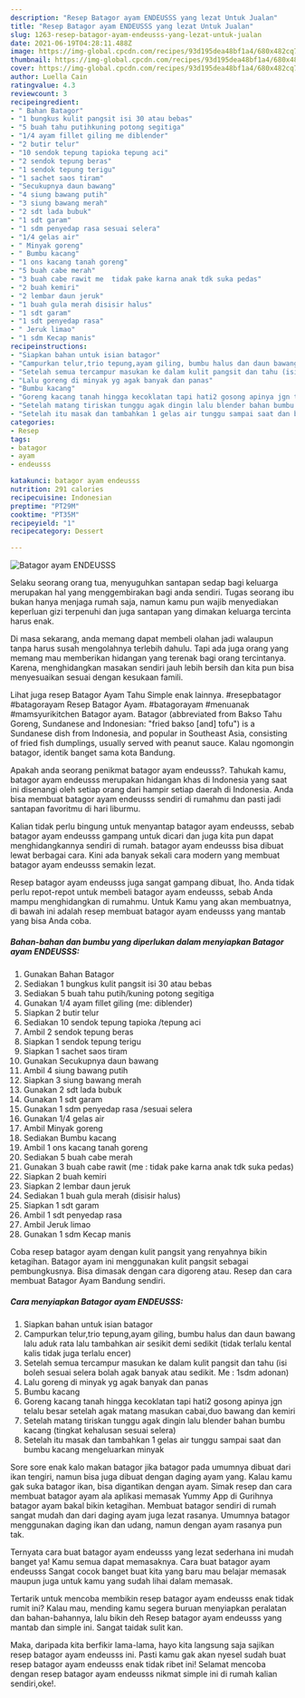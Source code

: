 ```yaml
---
description: "Resep Batagor ayam ENDEUSSS yang lezat Untuk Jualan"
title: "Resep Batagor ayam ENDEUSSS yang lezat Untuk Jualan"
slug: 1263-resep-batagor-ayam-endeusss-yang-lezat-untuk-jualan
date: 2021-06-19T04:28:11.488Z
image: https://img-global.cpcdn.com/recipes/93d195dea48bf1a4/680x482cq70/batagor-ayam-endeusss-foto-resep-utama.jpg
thumbnail: https://img-global.cpcdn.com/recipes/93d195dea48bf1a4/680x482cq70/batagor-ayam-endeusss-foto-resep-utama.jpg
cover: https://img-global.cpcdn.com/recipes/93d195dea48bf1a4/680x482cq70/batagor-ayam-endeusss-foto-resep-utama.jpg
author: Luella Cain
ratingvalue: 4.3
reviewcount: 3
recipeingredient:
- " Bahan Batagor"
- "1 bungkus kulit pangsit isi 30 atau bebas"
- "5 buah tahu putihkuning potong segitiga"
- "1/4 ayam fillet giling me diblender"
- "2 butir telur"
- "10 sendok tepung tapioka tepung aci"
- "2 sendok tepung beras"
- "1 sendok tepung terigu"
- "1 sachet saos tiram"
- "Secukupnya daun bawang"
- "4 siung bawang putih"
- "3 siung bawang merah"
- "2 sdt lada bubuk"
- "1 sdt garam"
- "1 sdm penyedap rasa sesuai selera"
- "1/4 gelas air"
- " Minyak goreng"
- " Bumbu kacang"
- "1 ons kacang tanah goreng"
- "5 buah cabe merah"
- "3 buah cabe rawit me  tidak pake karna anak tdk suka pedas"
- "2 buah kemiri"
- "2 lembar daun jeruk"
- "1 buah gula merah disisir halus"
- "1 sdt garam"
- "1 sdt penyedap rasa"
- " Jeruk limao"
- "1 sdm Kecap manis"
recipeinstructions:
- "Siapkan bahan untuk isian batagor"
- "Campurkan telur,trio tepung,ayam giling, bumbu halus dan daun bawang lalu aduk rata lalu tambahkan air sesikit demi sedikit (tidak terlalu kental kalis tidak juga terlalu encer)"
- "Setelah semua tercampur masukan ke dalam kulit pangsit dan tahu (isi boleh sesuai selera bolah agak banyak atau sedikit. Me : 1sdm adonan)"
- "Lalu goreng di minyak yg agak banyak dan panas"
- "Bumbu kacang"
- "Goreng kacang tanah hingga kecoklatan tapi hati2 gosong apinya jgn telalu besar setelah agak matang masukan cabai,duo bawang dan kemiri"
- "Setelah matang tiriskan tunggu agak dingin lalu blender bahan bumbu kacang (tingkat kehalusan sesuai selera)"
- "Setelah itu masak dan tambahkan 1 gelas air tunggu sampai saat dan bumbu kacang mengeluarkan minyak"
categories:
- Resep
tags:
- batagor
- ayam
- endeusss

katakunci: batagor ayam endeusss 
nutrition: 291 calories
recipecuisine: Indonesian
preptime: "PT29M"
cooktime: "PT35M"
recipeyield: "1"
recipecategory: Dessert

---
```



![Batagor ayam ENDEUSSS](https://img-global.cpcdn.com/recipes/93d195dea48bf1a4/680x482cq70/batagor-ayam-endeusss-foto-resep-utama.jpg)

Selaku seorang orang tua, menyuguhkan santapan sedap bagi keluarga merupakan hal yang menggembirakan bagi anda sendiri. Tugas seorang ibu bukan hanya menjaga rumah saja, namun kamu pun wajib menyediakan keperluan gizi terpenuhi dan juga santapan yang dimakan keluarga tercinta harus enak.

Di masa  sekarang, anda memang dapat membeli olahan jadi walaupun tanpa harus susah mengolahnya terlebih dahulu. Tapi ada juga orang yang memang mau memberikan hidangan yang terenak bagi orang tercintanya. Karena, menghidangkan masakan sendiri jauh lebih bersih dan kita pun bisa menyesuaikan sesuai dengan kesukaan famili. 

Lihat juga resep Batagor Ayam Tahu Simple enak lainnya. #resepbatagor #batagorayam Resep Batagor Ayam. #batagorayam #menuanak #mamsyurikitchen Batagor ayam. Batagor (abbreviated from Bakso Tahu Goreng, Sundanese and Indonesian: &#34;fried bakso [and] tofu&#34;) is a Sundanese dish from Indonesia, and popular in Southeast Asia, consisting of fried fish dumplings, usually served with peanut sauce. Kalau ngomongin batagor, identik banget sama kota Bandung.

Apakah anda seorang penikmat batagor ayam endeusss?. Tahukah kamu, batagor ayam endeusss merupakan hidangan khas di Indonesia yang saat ini disenangi oleh setiap orang dari hampir setiap daerah di Indonesia. Anda bisa membuat batagor ayam endeusss sendiri di rumahmu dan pasti jadi santapan favoritmu di hari liburmu.

Kalian tidak perlu bingung untuk menyantap batagor ayam endeusss, sebab batagor ayam endeusss gampang untuk dicari dan juga kita pun dapat menghidangkannya sendiri di rumah. batagor ayam endeusss bisa dibuat lewat berbagai cara. Kini ada banyak sekali cara modern yang membuat batagor ayam endeusss semakin lezat.

Resep batagor ayam endeusss juga sangat gampang dibuat, lho. Anda tidak perlu repot-repot untuk membeli batagor ayam endeusss, sebab Anda mampu menghidangkan di rumahmu. Untuk Kamu yang akan membuatnya, di bawah ini adalah resep membuat batagor ayam endeusss yang mantab yang bisa Anda coba.

<!--inarticleads1-->

##### Bahan-bahan dan bumbu yang diperlukan dalam menyiapkan Batagor ayam ENDEUSSS:

1. Gunakan  Bahan Batagor
1. Sediakan 1 bungkus kulit pangsit isi 30 atau bebas
1. Sediakan 5 buah tahu putih/kuning potong segitiga
1. Gunakan 1/4 ayam fillet giling (me: diblender)
1. Siapkan 2 butir telur
1. Sediakan 10 sendok tepung tapioka /tepung aci
1. Ambil 2 sendok tepung beras
1. Siapkan 1 sendok tepung terigu
1. Siapkan 1 sachet saos tiram
1. Gunakan Secukupnya daun bawang
1. Ambil 4 siung bawang putih
1. Siapkan 3 siung bawang merah
1. Gunakan 2 sdt lada bubuk
1. Gunakan 1 sdt garam
1. Gunakan 1 sdm penyedap rasa /sesuai selera
1. Gunakan 1/4 gelas air
1. Ambil  Minyak goreng
1. Sediakan  Bumbu kacang
1. Ambil 1 ons kacang tanah goreng
1. Sediakan 5 buah cabe merah
1. Gunakan 3 buah cabe rawit (me : tidak pake karna anak tdk suka pedas)
1. Siapkan 2 buah kemiri
1. Siapkan 2 lembar daun jeruk
1. Sediakan 1 buah gula merah (disisir halus)
1. Siapkan 1 sdt garam
1. Ambil 1 sdt penyedap rasa
1. Ambil  Jeruk limao
1. Gunakan 1 sdm Kecap manis


Coba resep batagor ayam dengan kulit pangsit yang renyahnya bikin ketagihan. Batagor ayam ini menggunakan kulit pangsit sebagai pembungkusnya. Bisa dimasak dengan cara digoreng atau. Resep dan cara membuat Batagor Ayam Bandung sendiri. 

<!--inarticleads2-->

##### Cara menyiapkan Batagor ayam ENDEUSSS:

1. Siapkan bahan untuk isian batagor
1. Campurkan telur,trio tepung,ayam giling, bumbu halus dan daun bawang lalu aduk rata lalu tambahkan air sesikit demi sedikit (tidak terlalu kental kalis tidak juga terlalu encer)
1. Setelah semua tercampur masukan ke dalam kulit pangsit dan tahu (isi boleh sesuai selera bolah agak banyak atau sedikit. Me : 1sdm adonan)
1. Lalu goreng di minyak yg agak banyak dan panas
1. Bumbu kacang
1. Goreng kacang tanah hingga kecoklatan tapi hati2 gosong apinya jgn telalu besar setelah agak matang masukan cabai,duo bawang dan kemiri
1. Setelah matang tiriskan tunggu agak dingin lalu blender bahan bumbu kacang (tingkat kehalusan sesuai selera)
1. Setelah itu masak dan tambahkan 1 gelas air tunggu sampai saat dan bumbu kacang mengeluarkan minyak


Sore sore enak kalo makan batagor jika batagor pada umumnya dibuat dari ikan tengiri, namun bisa juga dibuat dengan daging ayam yang. Kalau kamu gak suka batagor ikan, bisa digantikan dengan ayam. Simak resep dan cara membuat batagor ayam ala aplikasi memasak Yummy App di Gurihnya batagor ayam bakal bikin ketagihan. Membuat batagor sendiri di rumah sangat mudah dan dari daging ayam juga lezat rasanya. Umumnya batagor menggunakan daging ikan dan udang, namun dengan ayam rasanya pun tak. 

Ternyata cara buat batagor ayam endeusss yang lezat sederhana ini mudah banget ya! Kamu semua dapat memasaknya. Cara buat batagor ayam endeusss Sangat cocok banget buat kita yang baru mau belajar memasak maupun juga untuk kamu yang sudah lihai dalam memasak.

Tertarik untuk mencoba membikin resep batagor ayam endeusss enak tidak rumit ini? Kalau mau, mending kamu segera buruan menyiapkan peralatan dan bahan-bahannya, lalu bikin deh Resep batagor ayam endeusss yang mantab dan simple ini. Sangat taidak sulit kan. 

Maka, daripada kita berfikir lama-lama, hayo kita langsung saja sajikan resep batagor ayam endeusss ini. Pasti kamu gak akan nyesel sudah buat resep batagor ayam endeusss enak tidak ribet ini! Selamat mencoba dengan resep batagor ayam endeusss nikmat simple ini di rumah kalian sendiri,oke!.

